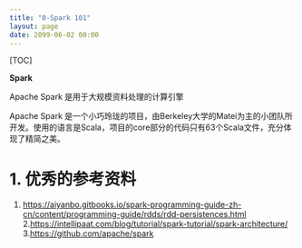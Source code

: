 ```yaml
---
title: "0-Spark 101"
layout: page
date: 2099-06-02 00:00
---
```

[TOC]


**Spark**

Apache Spark 是用于大规模资料处理的计算引擎

Apache Spark 是一个小巧玲珑的项目，由Berkeley大学的Matei为主的小团队所开发。使用的语言是Scala，项目的core部分的代码只有63个Scala文件，充分体现了精简之美。

# 1. 优秀的参考资料


1. https://aiyanbo.gitbooks.io/spark-programming-guide-zh-cn/content/programming-guide/rdds/rdd-persistences.html
2.https://intellipaat.com/blog/tutorial/spark-tutorial/spark-architecture/
3.https://github.com/apache/spark



